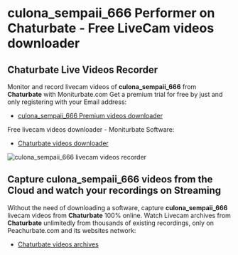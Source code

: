# culona_sempaii_666 Performer on Chaturbate - Free LiveCam videos downloader

## Chaturbate Live Videos Recorder

Monitor and record livecam videos of **culona_sempaii_666** from **Chaturbate** with Moniturbate.com
Get a premium trial for free by just and only registering with your Email address:
* [culona_sempaii_666 Premium videos downloader](https://moniturbate.com/request-demo-licence-key.html)

Free livecam videos downloader - Moniturbate Software:
* [Chaturbate videos downloader](https://moniturbate.com/moniturbate-download-software.html)

![culona_sempaii_666 livecam videos recorder](https://peachurnet.com/templates/moniturbate-software.png)


## Capture culona_sempaii_666 videos from the Cloud and watch your recordings on Streaming

Without the need of downloading a software, capture **culona_sempaii_666** livecam videos from **Chaturbate** 100% online.
Watch Livecam archives from **Chaturbate** unlimitedly from thousands of existing recordings, only on Peachurbate.com and its websites network:
* [Chaturbate videos archives](https://peachurnet.com/)